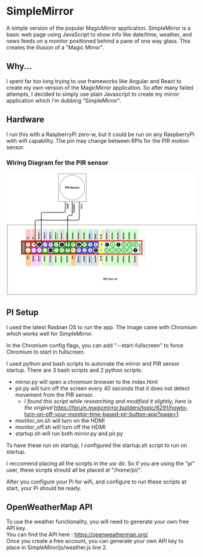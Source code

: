 # SimpleMirror
A simple version of the popular MagicMirror application.
SimpleMirror is a basic web page using JavaScript to show info like date/time, weather, and news feeds on a monitor positioned behind a pane of one way glass.
This creates the illusion of a "Magic Mirror".

## Why...
I spent far too long trying to use frameworks like Angular and React to create my own version of the MagicMirror application.
So after many failed attempts, I decided to simply use plain Javascript to create my mirror application which i'm dubbing "SimpleMirror".

## Hardware
I run this with a RaspberryPi zero-w, but it could be run on any RaspberryPi with wifi capability. The pin may change between RPIs for the PIR motion sensor.

### Wiring Diagram for the PIR sensor
![PIR Wiring](/RepoImages/PIR.png)

## PI Setup
I used the latest Rasbian OS to run the app. The image came with Chromium which works well for SimpleMirror.

In the Chromium config flags, you can add "--start-fullscreen" to force Chromium to start in fullscreen.

I used python and bash scripts to automate the mirror and PIR sensor startup.
There are 3 bash scripts and 2 python scripts.
* mirror.py will open a chromium browser to the index.html
* pir.py will turn off the screen every 40 seconds that it does not detect movement from the PIR sensor.
    * *I found this script while researching and modified it slightly, here is the original* https://forum.magicmirror.builders/topic/6291/howto-turn-on-off-your-monitor-time-based-pir-button-app?page=1
* monitor_on.sh will turn on the HDMI
* monitor_off.sh will turn off the HDMI
* startup.sh will run both mirror.py and pir.py

To have these run on startup, I configured the startup.sh script to run on startup.

I reccomend placing all the scripts in the usr dir.
So if you are using the "pi" user, these scripts should all be placed at "/home/pi/".

After you configure your Pi for wifi, and configure to run these scripts at start, your Pi should be ready.

## OpenWeatherMap API
To use the weather functionality, you will need to generate your own free API key.  
You can find the API here : https://openweathermap.org/  
Once you create a free account, you can generate your own API key to place in SimpleMiror/js/weather.js line 2.
